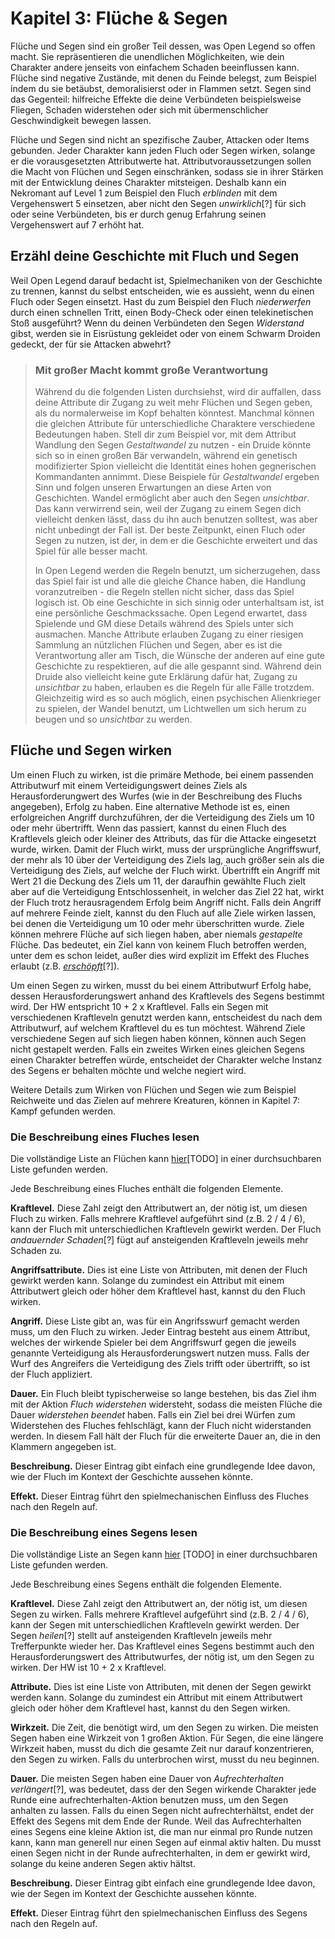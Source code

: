 # Kapitel 3: Flüche & Segen
Flüche und Segen sind ein großer Teil dessen, was Open Legend so offen macht. Sie repräsentieren die unendlichen Möglichkeiten, wie dein Charakter andere jenseits von einfachem Schaden beeinflussen kann. Flüche sind negative Zustände, mit denen du Feinde belegst, zum Beispiel indem du sie betäubst, demoralisierst oder in Flammen setzt. Segen sind das Gegenteil: hilfreiche Effekte die deine Verbündeten beispielsweise Fliegen, Schaden widerstehen oder sich mit übermenschlicher Geschwindigkeit bewegen lassen.

Flüche und Segen sind nicht an spezifische Zauber, Attacken oder Items gebunden. Jeder Charakter kann jeden Fluch oder Segen wirken, solange er die vorausgesetzten Attributwerte hat. Attributvoraussetzungen sollen die Macht von Flüchen und Segen einschränken, sodass sie in ihrer Stärken mit der Entwicklung deines Charakter mitsteigen. Deshalb kann ein Nekromant auf Level 1 zum Beispiel den Fluch *erblinden* mit dem Vergehenswert 5 einsetzen, aber nicht den Segen *unwirklich*[?] für sich oder seine Verbündeten, bis er durch genug Erfahrung seinen Vergehenswert auf 7 erhöht hat.
## Erzähl deine Geschichte mit Fluch und Segen
Weil Open Legend darauf bedacht ist, Spielmechaniken von der Geschichte zu trennen, kannst du selbst entscheiden, wie es aussieht, wenn du einen Fluch oder Segen einsetzt. Hast du zum Beispiel den Fluch *niederwerfen* durch einen schnellen Tritt, einen Body-Check oder einen telekinetischen Stoß ausgeführt? Wenn du deinen Verbündeten den Segen *Widerstand* gibst, werden sie in Eisrüstung gekleidet oder von einem Schwarm Droiden gedeckt, der für sie Attacken abwehrt?

> ### Mit großer Macht kommt große Verantwortung
> Während du die folgenden Listen durchsiehst, wird dir auffallen, dass deine Attribute dir Zugang zu weit mehr Flüchen und Segen geben, als du normalerweise im Kopf behalten könntest. Manchmal können die gleichen Attribute für unterschiedliche Charaktere verschiedene Bedeutungen haben. Stell dir zum Beispiel vor, mit dem Attribut Wandlung den Segen *Gestaltwandel* zu nutzen - ein Druide könnte sich so in einen großen Bär verwandeln, während ein genetisch modifizierter Spion vielleicht die Identität eines hohen gegnerischen Kommandanten annimmt. Diese Beispiele für *Gestaltwandel* ergeben Sinn und folgen unseren Erwartungen an diese Arten von Geschichten. Wandel ermöglicht aber auch den Segen *unsichtbar*. Das kann verwirrend sein, weil der Zugang zu einem Segen dich vielleicht denken lässt, dass du ihn auch benutzen solltest, was aber nicht unbedingt der Fall ist. Der beste Zeitpunkt, einen Fluch oder Segen zu nutzen, ist der, in dem er die Geschichte erweitert und das Spiel für alle besser macht.
> 
> In Open Legend werden die Regeln benutzt, um sicherzugehen, dass das Spiel fair ist und alle die gleiche Chance haben, die Handlung voranzutreiben - die Regeln stellen nicht sicher, dass das Spiel logisch ist. Ob eine Geschichte in sich sinnig oder unterhaltsam ist, ist eine persönliche Geschmackssache. Open Legend erwartet, dass Spielende und GM diese Details während des Spiels unter sich ausmachen. Manche Attribute erlauben Zugang zu einer riesigen Sammlung an nützlichen Flüchen und Segen, aber es ist die Verantwortung aller am Tisch, die Wünsche der anderen auf eine gute Geschichte zu respektieren, auf die alle gespannt sind. Während dein Druide also vielleicht keine gute Erklärung dafür hat, Zugang zu *unsichtbar* zu haben, erlauben es die Regeln für alle Fälle trotzdem. Gleichzeitig wird es so auch möglich, einen psychischen Alienkrieger zu spielen, der Wandel benutzt, um Lichtwellen um sich herum zu beugen und so *unsichtbar* zu werden.

## Flüche und Segen wirken
Um einen Fluch zu wirken, ist die primäre Methode, bei einem passenden Attributwurf mit einem Verteidigungswert deines Ziels als Herausforderungwert des Wurfes (wie in der Beschreibung des Fluchs angegeben), Erfolg zu haben. Eine alternative Methode ist es, einen erfolgreichen Angriff durchzuführen, der die Verteidigung des Ziels um 10 oder mehr übertrifft. Wenn das passiert, kannst du einen Fluch des Kraftlevels gleich oder kleiner des Attributs, das für die Attacke eingesetzt wurde, wirken. Damit der Fluch wirkt, muss der ursprüngliche Angriffswurf, der mehr als 10 über der Verteidigung des Ziels lag, auch größer sein als die Verteidigung des Ziels, auf welche der Fluch wirkt. Übertrifft ein Angriff mit Wert 21 die Deckung des Ziels um 11, der daraufhin gewählte Fluch zielt aber auf die Verteidigung Entschlossenheit, in welcher das Ziel 22 hat, wirkt der Fluch trotz herausragendem Erfolg beim Angriff nicht. Falls dein Angriff auf mehrere Feinde zielt, kannst du den Fluch auf alle Ziele wirken lassen, bei denen die Verteidigung um 10 oder mehr überschritten wurde. Ziele können mehrere Flüche auf sich liegen haben, aber niemals *gestapelte* Flüche. Das bedeutet, ein Ziel kann von keinem Fluch betroffen werden, unter dem es schon leidet, außer dies wird explizit im Effekt des Fluches erlaubt (z.B. [*erschöpft*](http://www.openlegendrpg.com/banes/fatigued)[?]).

Um einen Segen zu wirken, musst du bei einem Attributwurf Erfolg habe, dessen Herausforderungswert anhand des Kraftlevels des Segens bestimmt wird. Der HW entspricht 10 + 2 x Kraftlevel. Falls ein Segen mit verschiedenen Kraftleveln genutzt werden kann, entscheidest du nach dem Attributwurf, auf welchem Kraftlevel du es tun möchtest. Während Ziele verschiedene Segen auf sich liegen haben können, können auch Segen nicht gestapelt werden. Falls ein zweites Wirken eines gleichen Segens einen Charakter betreffen würde, entscheidet der Charakter welche Instanz des Segens er behalten möchte und welche negiert wird. 

Weitere Details zum Wirken von Flüchen und Segen wie zum Beispiel Reichweite und das Zielen auf mehrere Kreaturen, können in Kapitel 7: Kampf gefunden werden.
### Die Beschreibung eines Fluches lesen
Die vollständige Liste an Flüchen kann [hier](http://openlegendrpg.com/banes)[TODO] in einer durchsuchbaren Liste gefunden werden.

Jede Beschreibung eines Fluches enthält die folgenden Elemente.

**Kraftlevel.** Diese Zahl zeigt den Attributwert an, der nötig ist, um diesen Fluch zu wirken. Falls mehrere Kraftlevel aufgeführt sind (z.B. 2 / 4 / 6), kann der Fluch mit unterschiedlichen Kraftleveln gewirkt werden. Der Fluch *andauernder Schaden*[?] fügt auf ansteigenden Kraftleveln jeweils mehr Schaden zu.

**Angriffsattribute.** Dies ist eine Liste von Attributen, mit denen der Fluch gewirkt werden kann. Solange du zumindest ein Attribut mit einem Attributwert gleich oder höher dem Kraftlevel hast, kannst du den Fluch wirken.

**Angriff.** Diese Liste gibt an, was für ein Angrifsswurf gemacht werden muss, um den Fluch zu wirken. Jeder Eintrag besteht aus einem Attribut, welches der wirkende Spieler bei dem Angriffswurf gegen die jeweils genannte Verteidigung als Herausforderungswert nutzen muss. Falls der Wurf des Angreifers die Verteidigung des Ziels trifft oder übertrifft, so ist der Fluch appliziert.

**Dauer.** Ein Fluch bleibt typischerweise so lange bestehen, bis das Ziel ihm mit der Aktion *Fluch widerstehen* widersteht, sodass die meisten Flüche die Dauer *widerstehen beendet* haben. Falls ein Ziel bei drei Würfen zum Widerstehen des Fluches fehlschlägt, kann der Fluch nicht widerstanden werden. In diesem Fall hält der Fluch für die erweiterte Dauer an, die in den Klammern angegeben ist.

**Beschreibung.** Dieser Eintrag gibt einfach eine grundlegende Idee davon, wie der Fluch im Kontext der Geschichte aussehen könnte.

**Effekt.** Dieser Eintrag führt den spielmechanischen Einfluss des Fluches nach den Regeln auf.
### Die Beschreibung eines Segens lesen
Die vollständige Liste an Segen kann [hier](http://openlegendrpg.com/boons) [TODO] in einer durchsuchbaren Liste gefunden werden.

Jede Beschreibung eines Segens enthält die folgenden Elemente.

**Kraftlevel.** Diese Zahl zeigt den Attributwert an, der nötig ist, um diesen Segen zu wirken. Falls mehrere Kraftlevel aufgeführt sind (z.B. 2 / 4 / 6), kann der Segen mit unterschiedlichen Kraftleveln gewirkt werden. Der Segen *heilen*[?] stellt auf ansteigenden Kraftleveln jeweils mehr Trefferpunkte wieder her. Das Kraftlevel eines Segens bestimmt auch den Herausforderungswert des Attributwurfes, der nötig ist, um den Segen zu wirken. Der HW ist 10 + 2 x Kraftlevel.

**Attribute.** Dies ist eine Liste von Attributen, mit denen der Segen gewirkt werden kann. Solange du zumindest ein Attribut mit einem Attributwert gleich oder höher dem Kraftlevel hast, kannst du den Segen wirken.

**Wirkzeit.** Die Zeit, die benötigt wird, um den Segen zu wirken. Die meisten Segen haben eine Wirkzeit von 1 großen Aktion. Für Segen, die eine längere Wirkzeit haben, musst du dich die gesamte Zeit nur darauf konzentrieren, den Segen zu wirken. Falls du unterbrochen wirst, musst du neu beginnen.

**Dauer.** Die meisten Segen haben eine Dauer von *Aufrechterhalten verlängert*[?], was bedeutet, dass der den Segen wirkende Charakter jede Runde eine aufrechterhalten-Aktion benutzen muss, um den Segen anhalten zu lassen. Falls du einen Segen nicht aufrechterhältst, endet der Effekt des Segens mit dem Ende der Runde. Weil das Aufrechterhalten eines Segens eine kleine Aktion ist, die man nur einmal pro Runde nutzen kann, kann man generell nur einen Segen auf einmal aktiv halten. Du musst einen Segen nicht in der Runde aufrechterhalten, in dem er gewirkt wird, solange du keine anderen Segen aktiv hältst.

**Beschreibung.** Dieser Eintrag gibt einfach eine grundlegende Idee davon, wie der Segen im Kontext der Geschichte aussehen könnte.

**Effekt.** Dieser Eintrag führt den spielmechanischen Einfluss des Segens nach den Regeln auf.